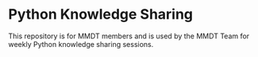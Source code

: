 # Python Knowledge Sharing

This repository is for MMDT members and is used by the MMDT Team for weekly Python knowledge sharing sessions.
